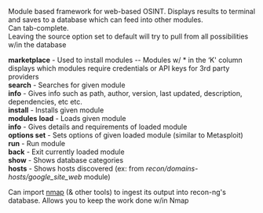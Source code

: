 

Module based framework for web-based OSINT. Displays results to terminal and saves to a database which can feed into other modules.  
Can tab-complete.  
Leaving the source option set to default will try to pull from all possibilities w/in the database


**marketplace** - Used to install modules -- Modules w/ * in the ‘K' column displays which modules require credentials or API keys for 3rd party providers  
**search** - Searches for given module  
**info** - Gives info such as path, author, version, last updated, description, dependencies, etc etc.  
**install** - Installs given module  
**modules** **load** - Loads given module  
**info** - Gives details and requirements of loaded module  
**options set** - Sets options of given loaded module (similar to Metasploit)  
**run** - Run module  
**back** - Exit currently loaded module  
**show** - Shows database categories  
**hosts** - Shows hosts discovered (ex: from _recon/domains-hosts/google_site_web_ module)  
  
  
Can import [nmap](nmap.md) (& other tools) to ingest its output into recon-ng's database. Allows you to keep the work done w/in Nmap